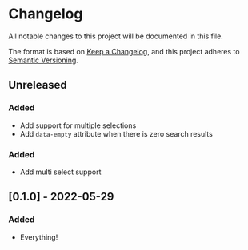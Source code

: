 # Changelog

All notable changes to this project will be documented in this file.

The format is based on [Keep a Changelog](https://keepachangelog.com/en/1.0.0/),
and this project adheres to [Semantic Versioning](https://semver.org/spec/v2.0.0.html).

## Unreleased

### Added
- Add support for multiple selections
- Add `data-empty` attribute when there is zero search results

### Added
- Add multi select support

## [0.1.0] - 2022-05-29

### Added
- Everything!
